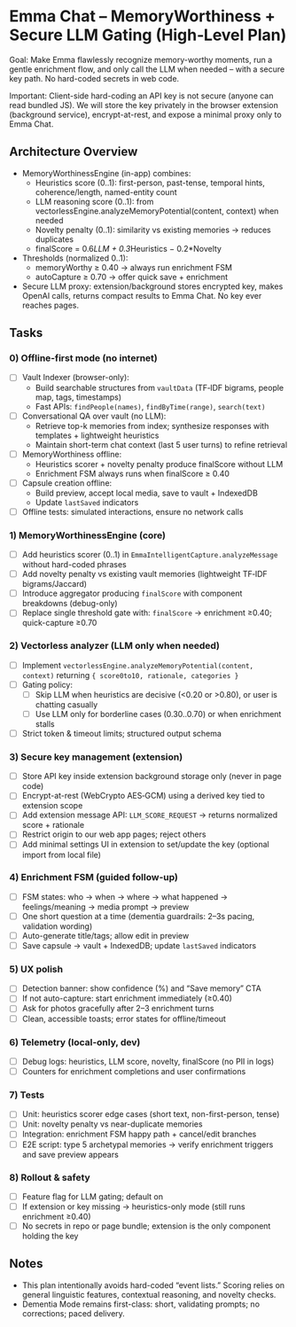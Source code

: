 # Emma Chat – MemoryWorthiness + Secure LLM Gating (High‑Level Plan)

Goal: Make Emma flawlessly recognize memory-worthy moments, run a gentle enrichment flow, and only call the LLM when needed – with a secure key path. No hard-coded secrets in web code.

Important: Client-side hard-coding an API key is not secure (anyone can read bundled JS). We will store the key privately in the browser extension (background service), encrypt-at-rest, and expose a minimal proxy only to Emma Chat.

## Architecture Overview
- MemoryWorthinessEngine (in-app) combines:
  - Heuristics score (0..1): first-person, past-tense, temporal hints, coherence/length, named-entity count
  - LLM reasoning score (0..1): from vectorlessEngine.analyzeMemoryPotential(content, context) when needed
  - Novelty penalty (0..1): similarity vs existing memories → reduces duplicates
  - finalScore = 0.6*LLM + 0.3*Heuristics − 0.2*Novelty
- Thresholds (normalized 0..1):
  - memoryWorthy ≥ 0.40 → always run enrichment FSM
  - autoCapture ≥ 0.70 → offer quick save + enrichment
- Secure LLM proxy: extension/background stores encrypted key, makes OpenAI calls, returns compact results to Emma Chat. No key ever reaches pages.

## Tasks

### 0) Offline‑first mode (no internet)
- [ ] Vault Indexer (browser-only):
  - Build searchable structures from `vaultData` (TF‑IDF bigrams, people map, tags, timestamps)
  - Fast APIs: `findPeople(names)`, `findByTime(range)`, `search(text)`
- [ ] Conversational QA over vault (no LLM):
  - Retrieve top-k memories from index; synthesize responses with templates + lightweight heuristics
  - Maintain short-term chat context (last 5 user turns) to refine retrieval
- [ ] MemoryWorthiness offline:
  - Heuristics scorer + novelty penalty produce finalScore without LLM
  - Enrichment FSM always runs when finalScore ≥ 0.40
- [ ] Capsule creation offline:
  - Build preview, accept local media, save to vault + IndexedDB
  - Update `lastSaved` indicators
- [ ] Offline tests: simulated interactions, ensure no network calls

### 1) MemoryWorthinessEngine (core)
- [ ] Add heuristics scorer (0..1) in `EmmaIntelligentCapture.analyzeMessage` without hard-coded phrases
- [ ] Add novelty penalty vs existing vault memories (lightweight TF‑IDF bigrams/Jaccard)
- [ ] Introduce aggregator producing `finalScore` with component breakdowns (debug-only)
- [ ] Replace single threshold gate with: `finalScore` → enrichment ≥0.40; quick-capture ≥0.70

### 2) Vectorless analyzer (LLM only when needed)
- [ ] Implement `vectorlessEngine.analyzeMemoryPotential(content, context)` returning `{ score0to10, rationale, categories }`
- [ ] Gating policy:
  - [ ] Skip LLM when heuristics are decisive (<0.20 or >0.80), or user is chatting casually
  - [ ] Use LLM only for borderline cases (0.30..0.70) or when enrichment stalls
- [ ] Strict token & timeout limits; structured output schema

### 3) Secure key management (extension)
- [ ] Store API key inside extension background storage only (never in page code)
- [ ] Encrypt-at-rest (WebCrypto AES‑GCM) using a derived key tied to extension scope
- [ ] Add extension message API: `LLM_SCORE_REQUEST` → returns normalized score + rationale
- [ ] Restrict origin to our web app pages; reject others
- [ ] Add minimal settings UI in extension to set/update the key (optional import from local file)

### 4) Enrichment FSM (guided follow-up)
- [ ] FSM states: who → when → where → what happened → feelings/meaning → media prompt → preview
- [ ] One short question at a time (dementia guardrails: 2–3s pacing, validation wording)
- [ ] Auto-generate title/tags; allow edit in preview
- [ ] Save capsule → vault + IndexedDB; update `lastSaved` indicators

### 5) UX polish
- [ ] Detection banner: show confidence (%) and “Save memory” CTA
- [ ] If not auto-capture: start enrichment immediately (≥0.40)
- [ ] Ask for photos gracefully after 2–3 enrichment turns
- [ ] Clean, accessible toasts; error states for offline/timeout

### 6) Telemetry (local-only, dev)
- [ ] Debug logs: heuristics, LLM score, novelty, finalScore (no PII in logs)
- [ ] Counters for enrichment completions and user confirmations

### 7) Tests
- [ ] Unit: heuristics scorer edge cases (short text, non-first-person, tense)
- [ ] Unit: novelty penalty vs near-duplicate memories
- [ ] Integration: enrichment FSM happy path + cancel/edit branches
- [ ] E2E script: type 5 archetypal memories → verify enrichment triggers and save preview appears

### 8) Rollout & safety
- [ ] Feature flag for LLM gating; default on
- [ ] If extension or key missing → heuristics-only mode (still runs enrichment ≥0.40)
- [ ] No secrets in repo or page bundle; extension is the only component holding the key

## Notes
- This plan intentionally avoids hard-coded “event lists.” Scoring relies on general linguistic features, contextual reasoning, and novelty checks.
- Dementia Mode remains first-class: short, validating prompts; no corrections; paced delivery.


